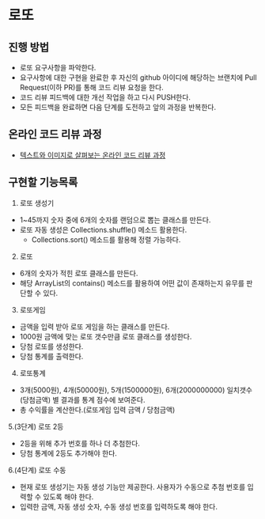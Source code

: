 # 로또
## 진행 방법
* 로또 요구사항을 파악한다.
* 요구사항에 대한 구현을 완료한 후 자신의 github 아이디에 해당하는 브랜치에 Pull Request(이하 PR)를 통해 코드 리뷰 요청을 한다.
* 코드 리뷰 피드백에 대한 개선 작업을 하고 다시 PUSH한다.
* 모든 피드백을 완료하면 다음 단계를 도전하고 앞의 과정을 반복한다.

## 온라인 코드 리뷰 과정
* [텍스트와 이미지로 살펴보는 온라인 코드 리뷰 과정](https://github.com/next-step/nextstep-docs/tree/master/codereview)


## 구현할 기능목록

1. 로또 생성기
- 1~45까지 숫자 중에 6개의 숫자를 랜덤으로 뽑는 클래스를 만든다.
- 로또 자동 생성은 Collections.shuffle() 메소드 활용한다.
  - Collections.sort() 메소드를 활용해 정렬 가능하다.
2. 로또
- 6개의 숫자가 적힌 로또 클래스를 만든다.
- 해당 ArrayList의 contains() 메소드를 활용하여 어떤 값이 존재하는지 유무를 판단할 수 있다.
3. 로또게임
- 금액을 입력 받아 로또 게임을 하는 클래스를 만든다.
- 1000원 금액에 맞는 로또 갯수만큼 로또 클래스를 생성한다.
- 당첨 로또를 생성한다. 
- 당첨 통계를 출력한다.
4. 로또통계
- 3개(5000원), 4개(50000원), 5개(1500000원), 6개(2000000000) 일치갯수(당첨금액) 별 결과를 통계 점수에 보여준다.
- 총 수익률을 계산한다.(로또게임 입력 금액 / 당첨금액)

5.(3단계) 로또 2등
- 2등을 위해 추가 번호를 하나 더 추첨한다.
- 당첨 통계에 2등도 추가해야 한다.

6.(4단계) 로또 수동
- 현재 로또 생성기는 자동 생성 기능만 제공한다. 사용자가 수동으로 추첨 번호를 입력할 수 있도록 해야 한다.
- 입력한 금액, 자동 생성 숫자, 수동 생성 번호를 입력하도록 해야 한다.